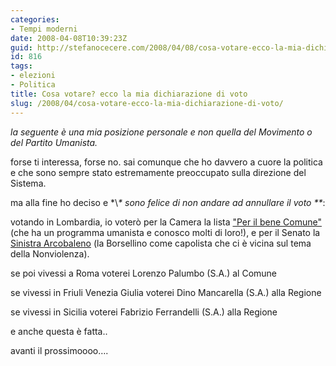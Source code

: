 ```yaml
---
categories:
- Tempi moderni
date: 2008-04-08T10:39:23Z
guid: http://stefanocecere.com/2008/04/08/cosa-votare-ecco-la-mia-dichiarazione-di-voto/
id: 816
tags:
- elezioni
- Politica
title: Cosa votare? ecco la mia dichiarazione di voto
slug: /2008/04/cosa-votare-ecco-la-mia-dichiarazione-di-voto/
---
```


_la seguente è una mia posizione personale e non quella del Movimento o del Partito Umanista._

forse ti interessa, forse no. sai comunque che ho davvero a cuore la politica e che sono sempre stato estremamente preoccupato sulla direzione del Sistema.
  
ma alla fine ho deciso e \*\\*\* sono felice di non andare ad annullare il voto \*\**:

votando in Lombardia, io voterò per la Camera la lista ["Per il bene Comune"](http://www.perilbenecomune.net/) (che ha un programma umanista e conosco molti di loro!), e per il Senato la [Sinistra Arcobaleno](http://www.sinistrarcobaleno.it/) (la Borsellino come capolista che ci è vicina sul tema della Nonviolenza).

se poi vivessi a Roma voterei Lorenzo Palumbo (S.A.) al Comune
  
se vivessi in Friuli Venezia Giulia voterei Dino Mancarella (S.A.) alla Regione
  
se vivessi in Sicilia voterei Fabrizio Ferrandelli (S.A.) alla Regione

e anche questa è fatta..
  
avanti il prossimoooo….